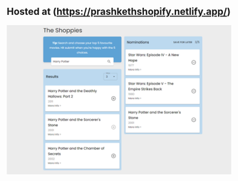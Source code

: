 ## Hosted at (https://prashkethshopify.netlify.app/)

![example of page](./readme_assets/modified.png)
